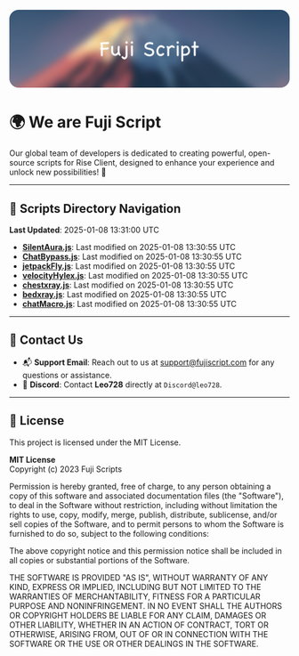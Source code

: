 ![Banner](.github/b.webp)

# 🌍 **We are Fuji Script**

Our global team of developers is dedicated to creating powerful, open-source scripts for Rise Client, designed to enhance your experience and unlock new possibilities! 🌟

---
<!-- SCRIPTS_NAVIGATION_START -->
## 📂 **Scripts Directory Navigation**

**Last Updated**: 2025-01-08 13:31:00 UTC

- **[SilentAura.js](scripts/SilentAura.js)**: Last modified on 2025-01-08 13:30:55 UTC
- **[ChatBypass.js](scripts/ChatBypass.js)**: Last modified on 2025-01-08 13:30:55 UTC
- **[jetpackFly.js](scripts/jetpackFly.js)**: Last modified on 2025-01-08 13:30:55 UTC
- **[velocityHylex.js](scripts/velocityHylex.js)**: Last modified on 2025-01-08 13:30:55 UTC
- **[chestxray.js](scripts/chestxray.js)**: Last modified on 2025-01-08 13:30:55 UTC
- **[bedxray.js](scripts/bedxray.js)**: Last modified on 2025-01-08 13:30:55 UTC
- **[chatMacro.js](scripts/chatMacro.js)**: Last modified on 2025-01-08 13:30:55 UTC

<!-- SCRIPTS_NAVIGATION_END -->

---

## 💬 **Contact Us**  
- 📬 **Support Email**: Reach out to us at [support@fujiscript.com](mailto:support@fujiscript.com) for any questions or assistance.  
- 💬 **Discord**: Contact **Leo728** directly at `Discord@leo728`.

---

## 📜 **License**

This project is licensed under the MIT License.  

**MIT License**  
Copyright (c) 2023 Fuji Scripts  

Permission is hereby granted, free of charge, to any person obtaining a copy of this software and associated documentation files (the "Software"), to deal in the Software without restriction, including without limitation the rights to use, copy, modify, merge, publish, distribute, sublicense, and/or sell copies of the Software, and to permit persons to whom the Software is furnished to do so, subject to the following conditions:  

The above copyright notice and this permission notice shall be included in all copies or substantial portions of the Software.  

THE SOFTWARE IS PROVIDED "AS IS", WITHOUT WARRANTY OF ANY KIND, EXPRESS OR IMPLIED, INCLUDING BUT NOT LIMITED TO THE WARRANTIES OF MERCHANTABILITY, FITNESS FOR A PARTICULAR PURPOSE AND NONINFRINGEMENT. IN NO EVENT SHALL THE AUTHORS OR COPYRIGHT HOLDERS BE LIABLE FOR ANY CLAIM, DAMAGES OR OTHER LIABILITY, WHETHER IN AN ACTION OF CONTRACT, TORT OR OTHERWISE, ARISING FROM, OUT OF OR IN CONNECTION WITH THE SOFTWARE OR THE USE OR OTHER DEALINGS IN THE SOFTWARE.  
